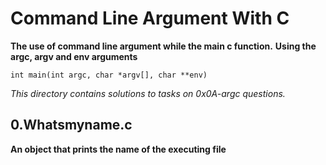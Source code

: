 # Command Line Argument With C

**The use of command line argument while the main c function.**
**Using the argc, argv and env arguments**

`int main(int argc, char *argv[], char **env)`


*This directory contains solutions to tasks on 0x0A-argc questions.*

## 0.Whatsmyname.c

**An object that prints the name of the executing file**
